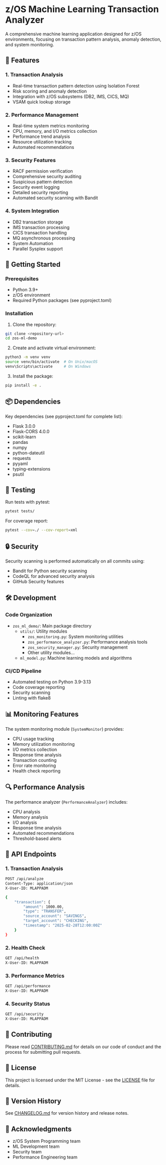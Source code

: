# z/OS Machine Learning Transaction Analyzer

A comprehensive machine learning application designed for z/OS environments, focusing on transaction pattern analysis, anomaly detection, and system monitoring.

## 🌟 Features

### 1. Transaction Analysis
- Real-time transaction pattern detection using Isolation Forest
- Risk scoring and anomaly detection
- Integration with z/OS subsystems (DB2, IMS, CICS, MQ)
- VSAM quick lookup storage

### 2. Performance Management
- Real-time system metrics monitoring
- CPU, memory, and I/O metrics collection
- Performance trend analysis
- Resource utilization tracking
- Automated recommendations

### 3. Security Features
- RACF permission verification
- Comprehensive security auditing
- Suspicious pattern detection
- Security event logging
- Detailed security reporting
- Automated security scanning with Bandit

### 4. System Integration
- DB2 transaction storage
- IMS transaction processing
- CICS transaction handling
- MQ asynchronous processing
- System Automation
- Parallel Sysplex support

## 🚀 Getting Started

### Prerequisites
- Python 3.9+
- z/OS environment
- Required Python packages (see pyproject.toml)

### Installation
1. Clone the repository:
```bash
git clone <repository-url>
cd zos-ml-demo
```

2. Create and activate virtual environment:
```bash
python3 -m venv venv
source venv/bin/activate  # On Unix/macOS
venv\Scripts\activate     # On Windows
```

3. Install the package:
```bash
pip install -e .
```

## 📦 Dependencies

Key dependencies (see pyproject.toml for complete list):
- Flask 3.0.0
- Flask-CORS 4.0.0
- scikit-learn
- pandas
- numpy
- python-dateutil
- requests
- pyyaml
- typing-extensions
- psutil

## 🧪 Testing

Run tests with pytest:
```bash
pytest tests/
```

For coverage report:
```bash
pytest --cov=./ --cov-report=xml
```

## 🔒 Security

Security scanning is performed automatically on all commits using:
- Bandit for Python security scanning
- CodeQL for advanced security analysis
- GitHub Security features

## 🛠 Development

### Code Organization
- `zos_ml_demo/`: Main package directory
  - `utils/`: Utility modules
    - `zos_monitoring.py`: System monitoring utilities
    - `zos_performance_analyzer.py`: Performance analysis tools
    - `zos_security_manager.py`: Security management
    - Other utility modules...
  - `ml_model.py`: Machine learning models and algorithms

### CI/CD Pipeline
- Automated testing on Python 3.9-3.13
- Code coverage reporting
- Security scanning
- Linting with flake8

## 📊 Monitoring Features

The system monitoring module (`SystemMonitor`) provides:
- CPU usage tracking
- Memory utilization monitoring
- I/O metrics collection
- Response time analysis
- Transaction counting
- Error rate monitoring
- Health check reporting

## 🔍 Performance Analysis

The performance analyzer (`PerformanceAnalyzer`) includes:
- CPU analysis
- Memory analysis
- I/O analysis
- Response time analysis
- Automated recommendations
- Threshold-based alerts

## 📡 API Endpoints

### 1. Transaction Analysis
```bash
POST /api/analyze
Content-Type: application/json
X-User-ID: MLAPPADM

{
    "transaction": {
        "amount": 1000.00,
        "type": "TRANSFER",
        "source_account": "SAVINGS",
        "target_account": "CHECKING",
        "timestamp": "2025-02-28T12:00:00Z"
    }
}
```

### 2. Health Check
```bash
GET /api/health
X-User-ID: MLAPPADM
```

### 3. Performance Metrics
```bash
GET /api/performance
X-User-ID: MLAPPADM
```

### 4. Security Status
```bash
GET /api/security
X-User-ID: MLAPPADM
```

## 📝 Contributing

Please read [CONTRIBUTING.md](CONTRIBUTING.md) for details on our code of conduct and the process for submitting pull requests.

## 📄 License

This project is licensed under the MIT License - see the [LICENSE](LICENSE) file for details.

## 🔄 Version History

See [CHANGELOG.md](CHANGELOG.md) for version history and release notes.

## 🙏 Acknowledgments
- z/OS System Programming team
- ML Development team
- Security team
- Performance Engineering team
